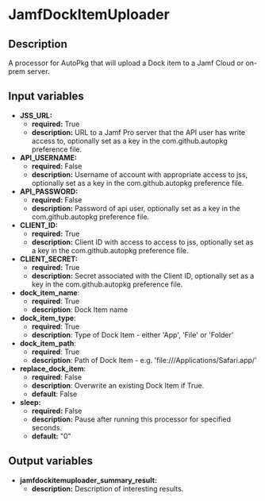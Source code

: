 # JamfDockItemUploader

## Description

A processor for AutoPkg that will upload a Dock item to a Jamf Cloud or on-prem server.

## Input variables

- **JSS_URL:**
  - **required:** True
  - **description:** URL to a Jamf Pro server that the API user has write access to, optionally set as a key in the com.github.autopkg preference file.
- **API_USERNAME:**
  - **required:** False
  - **description:** Username of account with appropriate access to jss, optionally set as a key in the com.github.autopkg preference file.
- **API_PASSWORD:**
  - **required:** False
  - **description:** Password of api user, optionally set as a key in the com.github.autopkg preference file.
- **CLIENT_ID:**
  - **required:** True
  - **description:** Client ID with access to access to jss, optionally set as a key in the com.github.autopkg preference file.
- **CLIENT_SECRET:**
  - **required:** True
  - **description:** Secret associated with the Client ID, optionally set as a key in the com.github.autopkg preference file.
- **dock_item_name**:
  - **required**: True
  - **description**: Dock Item name
- **dock_item_type**:
  - **required**: True
  - **description**: Type of Dock Item - either 'App', 'File' or 'Folder'
- **dock_item_path**:
  - **required**: True
  - **description**: Path of Dock Item - e.g. 'file:///Applications/Safari.app/'
- **replace_dock_item**:
  - **required**: False
  - **description**: Overwrite an existing Dock Item if True.
  - **default**: False
- **sleep:**
  - **required:** False
  - **description:** Pause after running this processor for specified seconds.
  - **default:** "0"

## Output variables

- **jamfdockitemuploader_summary_result:**
  - **description:** Description of interesting results.
